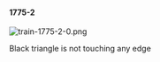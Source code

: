 #### 1775-2
![train-1775-2-0.png](https://github.com/lil-lab/nlvr/raw/master/nlvr/train/images/60/train-1775-2-0.png "train-1775-2-0.png")

Black triangle is not touching any edge